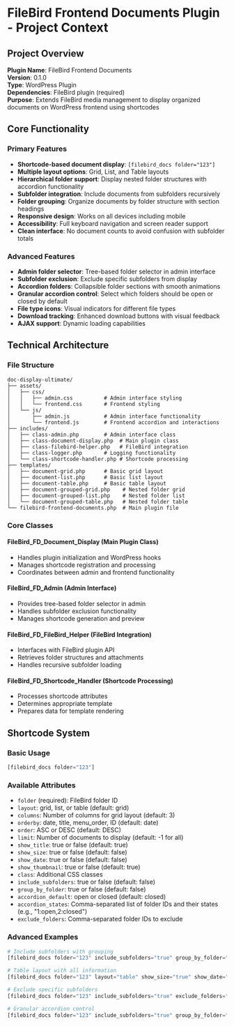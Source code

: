 # FileBird Frontend Documents Plugin - Project Context

## Project Overview

**Plugin Name**: FileBird Frontend Documents  
**Version**: 0.1.0  
**Type**: WordPress Plugin  
**Dependencies**: FileBird plugin (required)  
**Purpose**: Extends FileBird media management to display organized documents on WordPress frontend using shortcodes

## Core Functionality

### Primary Features
- **Shortcode-based document display**: `[filebird_docs folder="123"]`
- **Multiple layout options**: Grid, List, and Table layouts
- **Hierarchical folder support**: Display nested folder structures with accordion functionality
- **Subfolder integration**: Include documents from subfolders recursively
- **Folder grouping**: Organize documents by folder structure with section headings
- **Responsive design**: Works on all devices including mobile
- **Accessibility**: Full keyboard navigation and screen reader support
- **Clean interface**: No document counts to avoid confusion with subfolder totals

### Advanced Features
- **Admin folder selector**: Tree-based folder selector in admin interface
- **Subfolder exclusion**: Exclude specific subfolders from display
- **Accordion folders**: Collapsible folder sections with smooth animations
- **Granular accordion control**: Select which folders should be open or closed by default
- **File type icons**: Visual indicators for different file types
- **Download tracking**: Enhanced download buttons with visual feedback
- **AJAX support**: Dynamic loading capabilities

## Technical Architecture

### File Structure
```
doc-display-ultimate/
├── assets/
│   ├── css/
│   │   ├── admin.css          # Admin interface styling
│   │   └── frontend.css       # Frontend styling
│   └── js/
│       ├── admin.js           # Admin interface functionality
│       └── frontend.js        # Frontend accordion and interactions
├── includes/
│   ├── class-admin.php        # Admin interface class
│   ├── class-document-display.php  # Main plugin class
│   ├── class-filebird-helper.php   # FileBird integration
│   ├── class-logger.php       # Logging functionality
│   └── class-shortcode-handler.php # Shortcode processing
├── templates/
│   ├── document-grid.php      # Basic grid layout
│   ├── document-list.php      # Basic list layout
│   ├── document-table.php     # Basic table layout
│   ├── document-grouped-grid.php    # Nested folder grid
│   ├── document-grouped-list.php    # Nested folder list
│   └── document-grouped-table.php   # Nested folder table
└── filebird-frontend-documents.php  # Main plugin file
```

### Core Classes

#### FileBird_FD_Document_Display (Main Plugin Class)
- Handles plugin initialization and WordPress hooks
- Manages shortcode registration and processing
- Coordinates between admin and frontend functionality

#### FileBird_FD_Admin (Admin Interface)
- Provides tree-based folder selector in admin
- Handles subfolder exclusion functionality
- Manages shortcode generation and preview

#### FileBird_FD_FileBird_Helper (FileBird Integration)
- Interfaces with FileBird plugin API
- Retrieves folder structures and attachments
- Handles recursive subfolder loading

#### FileBird_FD_Shortcode_Handler (Shortcode Processing)
- Processes shortcode attributes
- Determines appropriate template
- Prepares data for template rendering

## Shortcode System

### Basic Usage
```php
[filebird_docs folder="123"]
```

### Available Attributes
- `folder` (required): FileBird folder ID
- `layout`: grid, list, or table (default: grid)
- `columns`: Number of columns for grid layout (default: 3)
- `orderby`: date, title, menu_order, ID (default: date)
- `order`: ASC or DESC (default: DESC)
- `limit`: Number of documents to display (default: -1 for all)
- `show_title`: true or false (default: true)
- `show_size`: true or false (default: false)
- `show_date`: true or false (default: false)
- `show_thumbnail`: true or false (default: true)
- `class`: Additional CSS classes
- `include_subfolders`: true or false (default: false)
- `group_by_folder`: true or false (default: false)
- `accordion_default`: open or closed (default: closed)
- `accordion_states`: Comma-separated list of folder IDs and their states (e.g., "1:open,2:closed")
- `exclude_folders`: Comma-separated folder IDs to exclude

### Advanced Examples
```php
# Include subfolders with grouping
[filebird_docs folder="123" include_subfolders="true" group_by_folder="true"]

# Table layout with all information
[filebird_docs folder="123" layout="table" show_size="true" show_date="true"]

# Exclude specific subfolders
[filebird_docs folder="123" include_subfolders="true" exclude_folders="456,789"]

# Granular accordion control
[filebird_docs folder="123" include_subfolders="true" group_by_folder="true" accordion_states="456:open,789:closed"]
```